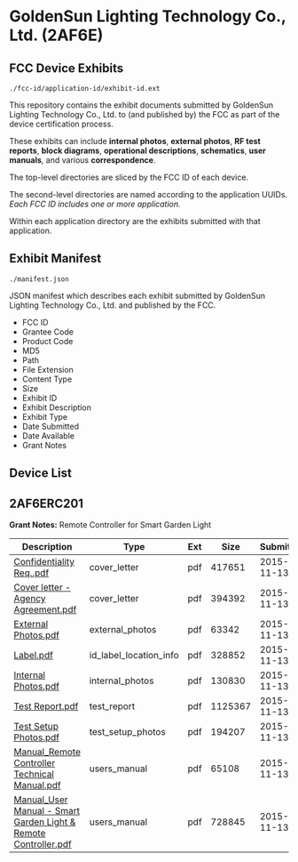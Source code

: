 # GoldenSun Lighting Technology Co., Ltd. (2AF6E)
## FCC Device Exhibits

```
./fcc-id/application-id/exhibit-id.ext
```

This repository contains the exhibit documents submitted by GoldenSun Lighting Technology Co., Ltd. to (and published by) the FCC as part of the device certification process.

These exhibits can include **internal photos**, **external photos**, **RF test reports**, **block diagrams**, **operational descriptions**, **schematics**, **user manuals**, and various **correspondence**.

The top-level directories are sliced by the FCC ID of each device.

The second-level directories are named according to the application UUIDs. *Each FCC ID includes one or more application.*

Within each application directory are the exhibits submitted with that application. 

## Exhibit Manifest

```
./manifest.json
```

JSON manifest which describes each exhibit submitted by GoldenSun Lighting Technology Co., Ltd. and published by the FCC.

- FCC ID
- Grantee Code
- Product Code
- MD5
- Path
- File Extension
- Content Type
- Size
- Exhibit ID
- Exhibit Description
- Exhibit Type
- Date Submitted
- Date Available
- Grant Notes

## Device List
## 2AF6ERC201
**Grant Notes:** Remote Controller for Smart Garden Light

| Description | Type | Ext | Size | Submitted | Available |
| ----------- | ---- | --- | ---- | --------- | --------- |
| [Confidentiality Req..pdf](2AF6ERC201/b2fb6904afbdaa8d8fa9c9d1c8f0dc15/2812130.pdf) | cover_letter | pdf | 417651 | 2015-11-13 | 2015-11-13 |
| [Cover letter - Agency Agreement.pdf](2AF6ERC201/b2fb6904afbdaa8d8fa9c9d1c8f0dc15/2812131.pdf) | cover_letter | pdf | 394392 | 2015-11-13 | 2015-11-13 |
| [External Photos.pdf](2AF6ERC201/b2fb6904afbdaa8d8fa9c9d1c8f0dc15/2812120.pdf) | external_photos | pdf | 63342 | 2015-11-13 | 2015-11-13 |
| [Label.pdf](2AF6ERC201/b2fb6904afbdaa8d8fa9c9d1c8f0dc15/2812121.pdf) | id_label_location_info | pdf | 328852 | 2015-11-13 | 2015-11-13 |
| [Internal Photos.pdf](2AF6ERC201/b2fb6904afbdaa8d8fa9c9d1c8f0dc15/2812122.pdf) | internal_photos | pdf | 130830 | 2015-11-13 | 2015-11-13 |
| [Test Report.pdf](2AF6ERC201/b2fb6904afbdaa8d8fa9c9d1c8f0dc15/2812125.pdf) | test_report | pdf | 1125367 | 2015-11-13 | 2015-11-13 |
| [Test Setup Photos.pdf](2AF6ERC201/b2fb6904afbdaa8d8fa9c9d1c8f0dc15/2812126.pdf) | test_setup_photos | pdf | 194207 | 2015-11-13 | 2015-11-13 |
| [Manual_Remote Controller Technical Manual.pdf](2AF6ERC201/b2fb6904afbdaa8d8fa9c9d1c8f0dc15/2812127.pdf) | users_manual | pdf | 65108 | 2015-11-13 | 2015-11-13 |
| [Manual_User Manual - Smart Garden Light & Remote Controller.pdf](2AF6ERC201/b2fb6904afbdaa8d8fa9c9d1c8f0dc15/2812128.pdf) | users_manual | pdf | 728845 | 2015-11-13 | 2015-11-13 |
